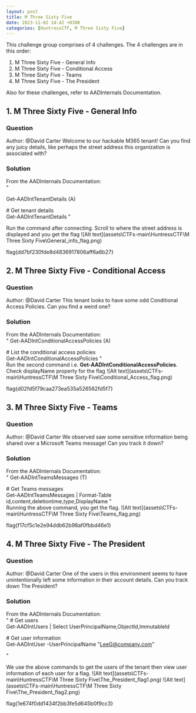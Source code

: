 ```yaml
---
layout: post
title: M Three Sixty Five
date: 2023-11-02 14:42 +0300
categories: [HuntressCTF, M Three Sixty Five]
---
```

This challenge group comprises of 4 challenges. The 4 challenges are in this order:
1. M Three Sixty Five - General Info
2. M Three Sixty Five - Conditional Access
3. M Three Sixty Five - Teams
4. M Three Sixty Five - The President

Also for these challenges, refer to AADInternals Documentation.

## 1. M Three Sixty Five - General Info
### Question
Author: @David Carter
Welcome to our hackable M365 tenant! Can you find any juicy details, like perhaps the street address this organization is associated with?

### Solution
From the AADInternals Documentation:<br />
"

Get-AADIntTenantDetails (A)

\# Get tenant details<br />
  Get-AADIntTenantDetails
"<br />

Run the command after connecting. Scroll to where the street address is displayed and you get the flag
![Alt text](assets\CTFs-main\HuntressCTF\M Three Sixty Five\General_info_flag.png)


flag{dd7bf230fde8d4836917806aff6a6b27}


## 2. M Three Sixty Five - Conditional Access
### Question
Author: @David Carter
This tenant looks to have some odd Conditional Access Policies. Can you find a weird one?

### Solution
From the AADInternals Documentation:<br />
"
Get-AADIntConditionalAccessPolicies (A)

\# List the conditional access policies<br />
Get-AADIntConditionalAccessPolicies
"<br />
Run the second command i.e. **Get-AADIntConditionalAccessPolicies**. Check displayName property for the flag
![Alt text](assets\CTFs-main\HuntressCTF\M Three Sixty Five\Conditional_Access_flag.png)

flag{d02fd5f79caa273ea535a526562fd5f7}


## 3. M Three Sixty Five - Teams
### Question
Author: @David Carter
We observed saw some sensitive information being shared over a Microsoft Teams message! Can you track it down? 

### Solution
From the AADInternals Documentation:<br />
"
Get-AADIntTeamsMessages (T)

\# Get Teams messages<br />
Get-AADIntTeamsMessages | Format-Table id,content,deletiontime,*type*,DisplayName
"<br />
Running the above command, you get the flag.
![Alt text](assets\CTFs-main\HuntressCTF\M Three Sixty Five\Teams_flag.png)


flag{f17cf5c1e2e94ddb62b98af0fbbd46e1}


## 4. M Three Sixty Five - The President
### Question
Author: @David Carter
One of the users in this environment seems to have unintentionally left some information in their account details. Can you track down The President?

### Solution
From the AADInternals Documentation:<br />
"
\# Get users<br />
Get-AADIntUsers | Select UserPrincipalName,ObjectId,ImmutableId

\# Get user information<br />
Get-AADIntUser -UserPrincipalName "LeeG@company.com"

"<br />

We use the above commands to get the users of the tenant then view user information of each user for a flag.
![Alt text](assets\CTFs-main\HuntressCTF\M Three Sixty Five\The_President_flag1.png)
![Alt text](assets\CTFs-main\HuntressCTF\M Three Sixty Five\The_President_flag2.png)

flag{1e674f0dd1434f2bb3fe5d645b0f9cc3}